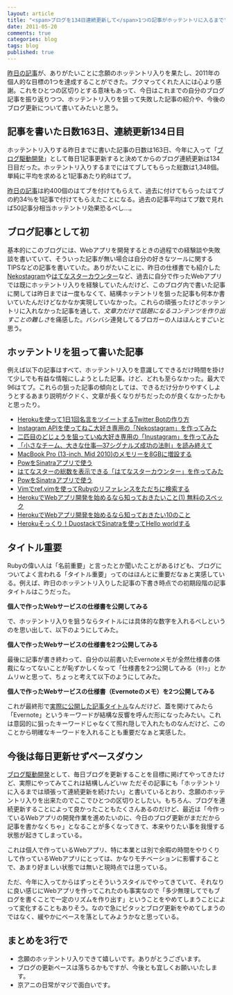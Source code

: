 ```yaml
---
layout: article
title: "<span>ブログを134日連続更新して</span>1つの記事がホッテントリに入るまで"
date: 2011-05-20
comments: true
categories: blog
tags: blog
published: true
---
```


[昨日の記事](/2011/05/19/webservice-specification-sheet-evernote-memo)が、ありがたいことに念願のホッテントリ入りを果たし、2011年の個人的な目標の1つを達成することができた。ブクマってくれた人には心より感謝。これをひとつの区切りとする意味もあって、今日はこれまでの自分のブログ記事を振り返りつつ、ホッテントリ入りを狙って失敗した記事の紹介や、今後のブログ更新について書いてみたいと思う。

<!-- READMORE -->


## 記事を書いた日数163日、連続更新134日目

ホッテントリ入りする昨日までに書いた記事の日数は163日、今年に入って「[ブログ駆動開発](/2011/04/15/bdd-blog-driven-development-100-days)」として毎日1記事更新すると決めてからのブログ連続更新は134日目だった。ホッテントリ入りするまでにはてブしてもらった総数は1,348個。単純に平均を求めると1記事あたり約8はてブ。

[昨日の記事](/2011/05/19/webservice-specification-sheet-evernote-memo)は約400個のはてブを付けてもらえて、過去に付けてもらったはてブの約34％を1記事で付けてもらえたことになる。過去の記事平均はてブ数で見れば50記事分相当ホッテントリ効果恐るべし…。


## ブログ記事として初

基本的にこのブログには、Webアプリを開発するときの過程での経験談や失敗談を書いていて、そういった記事が無い場合は自分の好きなツールに関するTIPSなどの記事を書いていた。ありがたいことに、昨日の仕様書でも紹介した[Nekostagram](http://nekostagram.heroku.com/)や[はてなスターカウンター](http://hatenastar.heroku.com/)など、過去に自分で作ったWebアプリでは既にホッテントリ入りを経験していたんだけど、このブログ内で書いた記事に関しては昨日までは一度もなくて、結構ホッテントリを狙った記事も何本か書いていたんだけどなかなか実現していなかった。これらの頑張ったけどホッテントリに入れなかった記事を通して、*文章力だけで話題になるコンテンツを作り出すことの難しさ*を痛感した。バシバシ連発してるブロガーの人はほんとすごいと思う。


## ホッテントリを狙って書いた記事

例えば以下の記事はすべて、ホッテントリ入りを意識してできるだけ時間を掛けて少しでも有益な情報にしようとした記事。けど、どれも至らなかった。最大で96はてブ。これらの狙った記事の傾向としては、できるだけ分かりやすくしようとするあまり説明がクドく、文章が長くなりがちだったのが良くなかったかもと思ったり。

- [Herokuを使って1日1回名言をツイートするTwitter Botの作り方](/2011/02/09/ruby-heroku-twitter-bot)
- [Instagram APIを使ってねこ大好き専用の「Nekostagram」を作ってみた](/2011/02/28/instagram-api-of-exclusive-use-for-cat-lovers-nekostagram)
- [二匹目のどじょうを狙っていぬ大好き専用の「Inustagram」を作ってみた](/2011/03/05/instagram-api-of-exclusive-use-for-dog-lovers-inustagram)
- [「小さなチーム、大きな仕事―37シグナルズ成功の法則」を読み終えて](/2011/03/18/rework-37signals-dhh-book-sentence)
- [MacBook Pro (13-inch, Mid 2010)のメモリーを8GBに増設する](/2011/04/08/macbook-pro-13-mid-2010-upgrade-memory-8gb)
- [PowをSinatraアプリで使う](/2011/04/20/ruby-pow-sinatra-rack-app)
- [はてなスターの総数を表示できる「はてなスターカウンター」を作ってみた](/2011/04/21/hatenastar-counter)
- [PowをSinatraアプリで使う](/2011/04/20/ruby-pow-sinatra-rack-app)
- [Vimでref.vimを使ってRubyのリファレンスをただちに検索する](/2011/04/26/vim-ref-plugin-ruby-reference-search-tool-refe2)
- [HerokuでWebアプリ開発を始めるなら知っておきたいこと(1) 無料のスペック](/2011/04/29/ruby-heroku-web-app-development-tips-1)
- [HerokuでWebアプリ開発を始めるなら知っておきたい10のこと](/2011/05/09/ruby-heroku-web-app-development-tips-matome)
- [Herokuそっくり！DuostackでSinatraを使ってHello worldする](/2011/05/12/ruby-duostack-sinatra-hello-world)


## タイトル重要

Rubyの偉い人は「名前重要」と言ったとか聞いたことがあるけども、ブログについてよく言われる「タイトル重要」ってのはほんとに重要だなぁと実感している。例えば、昨日のホッテントリ入りした記事の下書き時点での初期段階の記事タイトルはこうだった。

**個人で作ったWebサービスの仕様書を公開してみる**

で、ホッテントリ入りを狙うならタイトルには具体的な数字を入れるべしというのを思い出して、以下のようにしてみた。

**個人で作ったWebサービスの仕様書を2つ公開してみる**

最後に記事が書き終わって、自分の以前書いたEvernoteメモが全然仕様書の体裁になってないことが恥ずかしくなって「仕様書を2つ公開してみる（ｷﾘｯ」とかムリｗと思って、ちょっと考えて以下のようにしてみた。

**個人で作ったWebサービスの仕様書（Evernoteのメモ）を2つ公開してみる**

これが最終形で[実際に公開した記事タイトル](/2011/05/19/webservice-specification-sheet-evernote-memo)なんだけど、蓋を開けてみたら「Evernote」というキーワードが結構な反響を呼んだ形になったみたい。これは意図的に狙ったキーワードじゃなくて照れ隠しで入れたものなんだけど、このことから明確なキーワードを入れることも重要だなぁと実感した。


## 今後は毎日更新せずペースダウン

[ブログ駆動開発](/2011/04/15/bdd-blog-driven-development-100-days)として、毎日ブログを更新することを目標に掲げてやってきたけど、実際にやってみてこれは結構しんどいｗ ただその記事にも「ホッテントリに入るまでは頑張って連続更新を続けたい」と書いているとおり、念願のホッテントリ入りを出来たのでここでひとつの区切りとしたい。もちろん、ブログを連続更新することによって良かったこともたくさんあるのだけど、最近は「今作っているWebアプリの開発作業を進めたいのに、今日のブログ更新がまだだから記事を書かなくちゃ」となることが多くなってきて、本来やりたい事を我慢する状態が起きてしまっている。

これは個人で作っているWebアプリ、特に本業とは別で余暇の時間をやりくりして作っているWebアプリにとっては、かなりモチベーションに影響することで、あまり好ましい状態では無いと現時点では思っている。

ただ、今年に入ってからはずっとそういうスタイルでやってきていて、それなりに良い感じにWebアプリを作ってこれたのも事実なので「多少無理してでもブログを書くことで一定のリズムを作り出す」ということをやめてしまうことによって変化することもありそう。なので急にピタッとブログ更新をやめてしまうのではなく、緩やかにペースを落としてみようかなと思っている。


## まとめを3行で

- 念願のホッテントリ入りできて嬉しいです。ありがとうございます。
- ブログの更新ペースは落ちるかもですが、今後とも宜しくお願いいたします。
- 京アニの日常がマジで面白いです。
